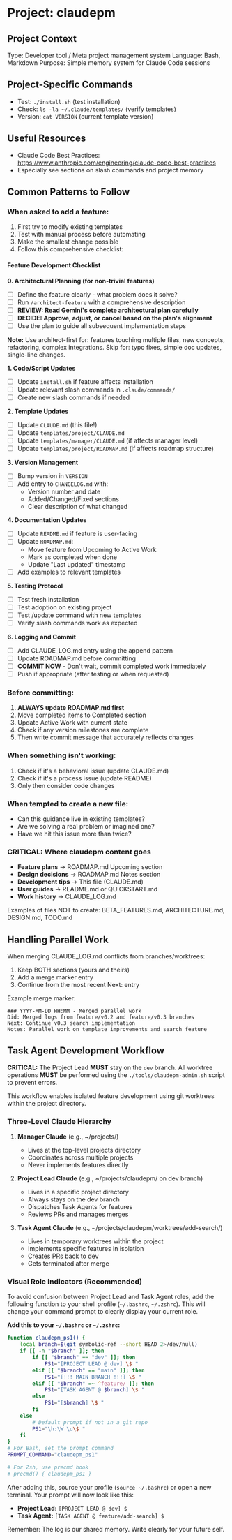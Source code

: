# Project: claudepm

<!-- This file contains claudepm-specific development instructions -->
<!-- Core claudepm instructions are automatically loaded from CLAUDEPM-PROJECT.md -->

## Project Context
Type: Developer tool / Meta project management system
Language: Bash, Markdown
Purpose: Simple memory system for Claude Code sessions

## Project-Specific Commands
- Test: `./install.sh` (test installation)
- Check: `ls -la ~/.claude/templates/` (verify templates)
- Version: `cat VERSION` (current template version)

## Useful Resources
- Claude Code Best Practices: https://www.anthropic.com/engineering/claude-code-best-practices
- Especially see sections on slash commands and project memory

## Common Patterns to Follow

### When asked to add a feature:
1. First try to modify existing templates
2. Test with manual process before automating
3. Make the smallest change possible
4. Follow this comprehensive checklist:

#### Feature Development Checklist

**0. Architectural Planning (for non-trivial features)**
- [ ] Define the feature clearly - what problem does it solve?
- [ ] Run `/architect-feature` with a comprehensive description
- [ ] **REVIEW: Read Gemini's complete architectural plan carefully**
- [ ] **DECIDE: Approve, adjust, or cancel based on the plan's alignment**
- [ ] Use the plan to guide all subsequent implementation steps

**Note:** Use architect-first for: features touching multiple files, new concepts, refactoring, complex integrations. Skip for: typo fixes, simple doc updates, single-line changes.

**1. Code/Script Updates**
- [ ] Update `install.sh` if feature affects installation
- [ ] Update relevant slash commands in `.claude/commands/`
- [ ] Create new slash commands if needed

**2. Template Updates**
- [ ] Update `CLAUDE.md` (this file!)
- [ ] Update `templates/project/CLAUDE.md` 
- [ ] Update `templates/manager/CLAUDE.md` (if affects manager level)
- [ ] Update `templates/project/ROADMAP.md` (if affects roadmap structure)

**3. Version Management**
- [ ] Bump version in `VERSION`
- [ ] Add entry to `CHANGELOG.md` with:
  - Version number and date
  - Added/Changed/Fixed sections
  - Clear description of what changed

**4. Documentation Updates**
- [ ] Update `README.md` if feature is user-facing
- [ ] Update `ROADMAP.md`:
  - Move feature from Upcoming to Active Work
  - Mark as completed when done
  - Update "Last updated" timestamp
- [ ] Add examples to relevant templates

**5. Testing Protocol**
- [ ] Test fresh installation
- [ ] Test adoption on existing project
- [ ] Test /update command with new templates
- [ ] Verify slash commands work as expected

**6. Logging and Commit**
- [ ] Add CLAUDE_LOG.md entry using the append pattern
- [ ] Update ROADMAP.md before committing
- [ ] **COMMIT NOW** - Don't wait, commit completed work immediately
- [ ] Push if appropriate (after testing or when requested)

### Before committing:
1. **ALWAYS update ROADMAP.md first**
2. Move completed items to Completed section
3. Update Active Work with current state
4. Check if any version milestones are complete
5. Then write commit message that accurately reflects changes

### When something isn't working:
1. Check if it's a behavioral issue (update CLAUDE.md)
2. Check if it's a process issue (update README)
3. Only then consider code changes

### When tempted to create a new file:
- Can this guidance live in existing templates?
- Are we solving a real problem or imagined one?
- Have we hit this issue more than twice?

### CRITICAL: Where claudepm content goes
- **Feature plans** → ROADMAP.md Upcoming section
- **Design decisions** → ROADMAP.md Notes section  
- **Development tips** → This file (CLAUDE.md)
- **User guides** → README.md or QUICKSTART.md
- **Work history** → CLAUDE_LOG.md

Examples of files NOT to create: BETA_FEATURES.md, ARCHITECTURE.md, DESIGN.md, TODO.md

## Handling Parallel Work

When merging CLAUDE_LOG.md conflicts from branches/worktrees:
1. Keep BOTH sections (yours and theirs)
2. Add a merge marker entry
3. Continue from the most recent Next: entry

Example merge marker:
```
### YYYY-MM-DD HH:MM - Merged parallel work
Did: Merged logs from feature/v0.2 and feature/v0.3 branches
Next: Continue v0.3 search implementation
Notes: Parallel work on template improvements and search feature
```

## Task Agent Development Workflow

**CRITICAL:** The Project Lead **MUST** stay on the `dev` branch. All worktree operations **MUST** be performed using the `./tools/claudepm-admin.sh` script to prevent errors.

This workflow enables isolated feature development using git worktrees within the project directory.

### Three-Level Claude Hierarchy

1. **Manager Claude** (e.g., ~/projects/)
   - Lives at the top-level projects directory
   - Coordinates across multiple projects
   - Never implements features directly

2. **Project Lead Claude** (e.g., ~/projects/claudepm/ on dev branch)
   - Lives in a specific project directory
   - Always stays on the dev branch
   - Dispatches Task Agents for features
   - Reviews PRs and manages merges

3. **Task Agent Claude** (e.g., ~/projects/claudepm/worktrees/add-search/)
   - Lives in temporary worktrees within the project
   - Implements specific features in isolation
   - Creates PRs back to dev
   - Gets terminated after merge

### Visual Role Indicators (Recommended)

To avoid confusion between Project Lead and Task Agent roles, add the following function to your shell profile (`~/.bashrc`, `~/.zshrc`). This will change your command prompt to clearly display your current role.

**Add this to your `~/.bashrc` or `~/.zshrc`:**
```bash
function claudepm_ps1() {
    local branch=$(git symbolic-ref --short HEAD 2>/dev/null)
    if [[ -n "$branch" ]]; then
        if [[ "$branch" == "dev" ]]; then
            PS1="[PROJECT LEAD @ dev] \$ "
        elif [[ "$branch" == "main" ]]; then
            PS1="[!!! MAIN BRANCH !!!] \$ "
        elif [[ "$branch" =~ ^feature/ ]]; then
            PS1="[TASK AGENT @ $branch] \$ "
        else
            PS1="[$branch] \$ "
        fi
    else
        # Default prompt if not in a git repo
        PS1="\h:\W \u\$ "
    fi
}
# For Bash, set the prompt command
PROMPT_COMMAND="claudepm_ps1"

# For Zsh, use precmd hook
# precmd() { claudepm_ps1 }
```

After adding this, source your profile (`source ~/.bashrc`) or open a new terminal. Your prompt will now look like this:
- **Project Lead:** `[PROJECT LEAD @ dev] $`
- **Task Agent:** `[TASK AGENT @ feature/add-search] $`

Remember: The log is our shared memory. Write clearly for your future self.